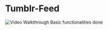 # Tumblr-Feed
<img src='http://i.imgur.com/yu6uNzL.gifv' title='Video Walkthrough' width='' alt='Video Walkthrough' />
Basic functionalities done

